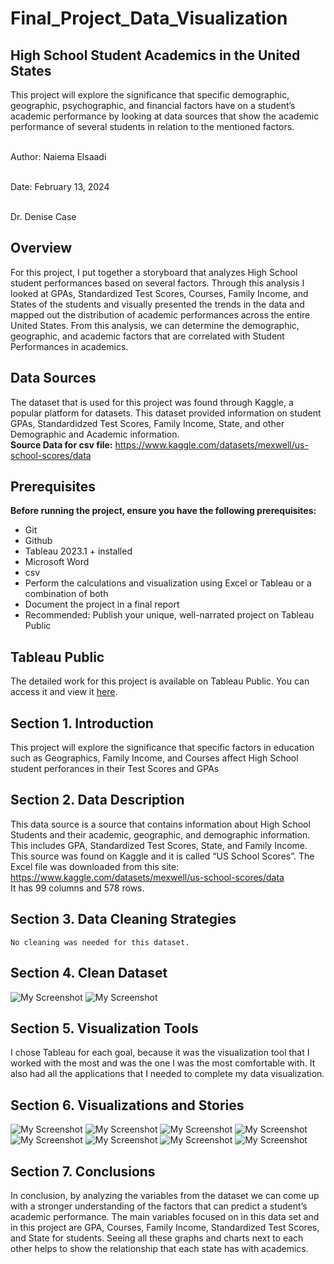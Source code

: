 # Final_Project_Data_Visualization
## High School Student Academics in the United States
This project will explore the significance that specific demographic, geographic, psychographic, and financial factors have on a student’s academic performance by looking at data sources that show the academic performance of several students in relation to the mentioned factors.

<br>Author: Naiema Elsaadi

<br>Date: February 13, 2024

<br>Dr. Denise Case

## Overview

For this project, I put together a storyboard that analyzes High School student performances based on several factors. Through this analysis I looked at GPAs, Standardized Test Scores, Courses, Family Income, and States of the students and visually presented the trends in the data and mapped out the distribution of academic performances across the entire United States. From this analysis, we can determine the demographic, geographic, and academic factors that are correlated with Student Performances in academics.

## Data Sources
The dataset that is used for this project was found through Kaggle, a
popular platform for datasets. This dataset provided information on student GPAs, Standardidzed Test Scores, Family Income, State, and other Demographic and Academic information.
<br><b> Source Data for csv file:</b>
https://www.kaggle.com/datasets/mexwell/us-school-scores/data


## Prerequisites

<b>Before running the project, ensure you have the following prerequisites:</b>

- Git
- Github
- Tableau 2023.1 +  installed
- Microsoft Word
- csv
- Perform the calculations and visualization using Excel or Tableau or a combination of both
-  Document the project in a final report
-  Recommended: Publish your unique, well-narrated project on Tableau Public

  ## Tableau Public

The detailed work for this project is available on Tableau Public. You can access it and view it [here](https://public.tableau.com/views/Elsaadi_Final_project/Goal6?:language=en-US&publish=yes&:display_count=n&:origin=viz_share_link).


 ## Section 1. Introduction
 This project will explore the significance that specific factors in education such as Geographics, Family Income, and Courses affect High School student perforances in their Test Scores and GPAs
 ## Section 2. Data Description
 This data source is a source that contains information about High School Students and their academic, geographic, and demographic information. This 
 includes GPA, Standardized Test Scores, State, and Family Income. This source was found on Kaggle and it is called “US School Scores”. The Excel file was 
 downloaded from this site:
 https://www.kaggle.com/datasets/mexwell/us-school-scores/data
 <br>It has 99 columns and 578 rows.
 ## Section 3. Data Cleaning Strategies
	No cleaning was needed for this dataset.
 ## Section 4. Clean Dataset
![My Screenshot](Screenshots/DS.png)
![My Screenshot](Screenshots/DS1.png)
## Section 5. Visualization Tools
I chose Tableau for each goal, because it was the visualization tool that I worked with the most and was the one I was the most comfortable with. It also had all the applications that I needed to complete my data visualization.
 ## Section 6. Visualizations and Stories
 ![My Screenshot](Screenshots/G1.png)
 ![My Screenshot](Screenshots/G2.png)
 ![My Screenshot](Screenshots/G3.png)
 ![My Screenshot](Screenshots/G4.png)
 ![My Screenshot](Screenshots/G5.png)
 ![My Screenshot](Screenshots/G6.png)
 ![My Screenshot](Screenshots/D1.png)
 ![My Screenshot](Screenshots/S1.png)
     
 ## Section 7. Conclusions 
 In conclusion, by analyzing the variables from the dataset we can come up with a stronger understanding of the factors that can predict a student’s academic performance. The main variables focused on in this data set and in this project are GPA, Courses, Family Income, Standardized Test Scores, and State for students. Seeing all these graphs and charts next to each other helps to show the relationship that each state has with academics. 
